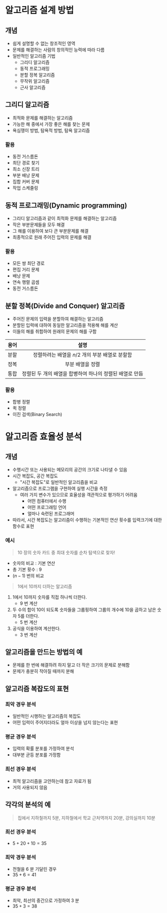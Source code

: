 # 알고리즘 설계 방법
## 개념
- 쉽게 설명할 수 없는 창조적인 영역
- 문제를 해결하는 사람의 창의적인 능력에 따라 다름
- 일반적인 알고리즘 기법
  - 그리디 알고리즘
  - 동적 프로그래밍
  - 분할 정복 알고리즘
  - 무작위 알고리즘
  - 근사 알고리즘

## 그리디 알고리즘
- 최적화 문제를 해결하는 알고리즘
- 가능한 해 중에서 가장 좋은 해를 찾는 문제
- 욕심쟁이 방법, 탐욕적 방법, 탐욕 알고리즘

### 활용
- 동전 거스름돈
- 최단 경로 찾기
- 최소 신장 트리
- 부분 배낭 문제
- 집합 커버 문제
- 작업 스케줄링

## 동적 프로그래밍(Dynamic programming)
- 그리디 알고리즘과 같이 최적화 문제를 해결하는 알고리즘
- 작은 부분문제들을 모두 해결
- 그 해를 이용하여 보다 큰 부분문제를 해결
- 최종적으로 원래 주어진 입력의 문제를 해결

### 활용
- 모든 쌍 최단 경로
- 편집 거리 문제
- 배낭 문제
- 연속 행렬 곱셈
- 동전 거스름돈

## 분할 정복(Divide and Conquer) 알고리즘
- 주어진 문제의 입력을 분할하여 해결하는 알고리즘
- 분할된 입력에 대하여 동일한 알고리즘을 적용해 해를 계산
- 이들의 해를 취합하여 원래의 문제의 해를 구함

용어 | 설명 |
:---: | :---: |
분할 | 정렬하려는 배열을 $n/2$ 개의 부분 배열로 분할함
정복 | 부분 배열을 정렬
통합 | 정렬된 두 개의 배열을 합병하여 하나의 정렬된 배열로 만듬

### 활용
- 합병 정렬
- 퀵 정렬
- 이진 검색(Binary Search)


# 알고리즘 효율성 분석
## 개념
- 수행시간 또는 사용되는 메모리의 공간의 크기로 나타낼 수 있음
- 시간 복잡도, 공간 복잡도
  - "시간 복잡도"로 일반적인 알고리즘을 비교
- 알고리즘으로 프로그램을 구현하여 실행 시간을 측정
  - 여러 가지 변수가 있으므로 효율성을 객관적으로 평가하기 어려움
    - 어떤 컴퓨터에서 수행
    - 어떤 프로그래밍 언어
    - 얼마나 숙련된 프로그래머
- 따라서, 시간 복잡도는 알고리즘이 수행하는 기본적인 연산 횟수를 입력크기에 대한 함수로 표현 
  
### 예시
> 10 장의 숫자 카드 중 최대 숫자를 순차 탐색으로 찾자!
- 숫자의 비교 : 기본 연산
- 총 기본 횟수 : 9
- $(n - 1)$ 번의 비교

>  1에서 10까지 더하는 알고리즘
1. 1에서 10까지 숫자를 직접 하나씩 더한다.
    - 9 번 계산
2. 두 수의 합이 10이 되도록 숫자들을 그룹핑하여 그룹의 개수에 10을 곱하고 남은 숫자 5를 더한다.
    - 5 번 계산
3. 공식을 이용하여 계산한다.
    - 3 번 계산

## 알고리즘을 만드는 방법의 예
- 문제를 한 번에 해결하려 하지 말고 더 작은 크기의 문제로 분해함
- 문제가 충분히 작아질 때까지 분해

## 알고리즘 복잡도의 표현
### 최악 경우 분석
- 일반적인 시행하는 알고리즘의 복잡도
- 어떤 입력이 주어지더라도 얼마 이상을 넘지 않는다는 표현

### 평균 경우 분석
- 입력의 확률 분포를 가정하여 분석
- 대부분 균등 분포를 가정함

### 최선 경우 분석
- 최적 알고리즘을 고안하는데 참고 자료가 됨
- 거의 사용되지 않음

## 각각의 분석의 예
> 집에서 지하철까지 5분, 지하철에서 학교 근처역까지 20분, 강의실까지 10분

### 최선 경우 분석
- $5 + 20 + 10 = 35$

### 최악 경우 분석
- 전철을 6 분 기달린 경우
- $35 + 6 = 41$

### 평균 경우 분석
- 최악, 최선의 중간으로 가정하여 3 분
- $35 + 3 = 38$